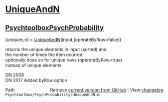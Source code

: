 # [UniqueAndN](UniqueAndN)
## [Psychtoolbox](Psychtoolbox)[PsychProbability](PsychProbability)

[uniques,n] = [UniqueAndN](UniqueAndN)(input,[operateByRow=false])  
  
returns the unique elements in input (sorted) and  
the number of times the item ocurred  
optionally does so for unique rows (operateByRow=true)  
instead of unique elements  
  
DN    2008  
DN    2017 Added byRow option  




<div class="code_header" style="text-align:right;">
  <span style="float:left;">Path&nbsp;&nbsp;</span> <span class="counter">Retrieve <a href=
  "https://raw.github.com/Psychtoolbox-3/Psychtoolbox-3/beta/Psychtoolbox/PsychProbability/UniqueAndN.m">current version from GitHub</a> | View <a href=
  "https://github.com/Psychtoolbox-3/Psychtoolbox-3/commits/beta/Psychtoolbox/PsychProbability/UniqueAndN.m">changelog</a></span>
</div>
<div class="code">
  <code>Psychtoolbox/PsychProbability/UniqueAndN.m</code>
</div>


